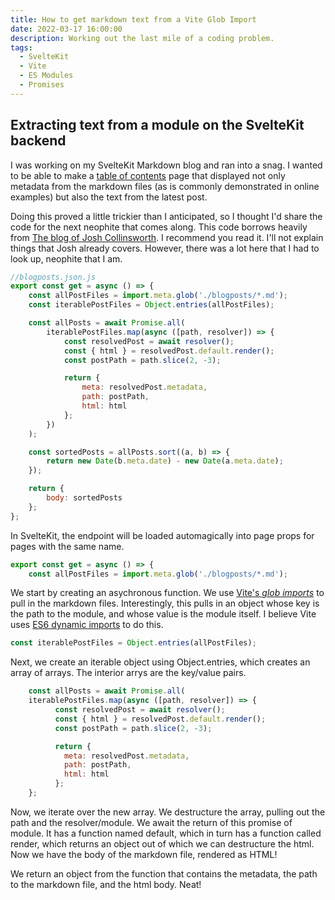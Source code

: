 ```yaml
---
title: How to get markdown text from a Vite Glob Import
date: 2022-03-17 16:00:00
description: Working out the last mile of a coding problem.
tags:
  - SvelteKit
  - Vite
  - ES Modules
  - Promises
---
```


## Extracting text from a module on the SvelteKit backend

I was working on my SvelteKit Markdown blog and ran into a snag. I wanted to be able to make a [table of contents](https://www.aaronhubbard.dev/blogposts) page that displayed not only metadata from the markdown files (as is commonly demonstrated in online examples) but also the text from the latest post.

Doing this proved a little trickier than I anticipated, so I thought I'd share the code for the next neophite that comes along. This code borrows heavily from [The blog of Josh Collinsworth](https://joshcollinsworth.com/blog/build-static-sveltekit-markdown-blog). I recommend you read it. I'll not explain things that Josh already covers. However, there was a lot here that I had to look up, neophite that I am.

```js
//blogposts.json.js
export const get = async () => {
	const allPostFiles = import.meta.glob('./blogposts/*.md');
	const iterablePostFiles = Object.entries(allPostFiles);

	const allPosts = await Promise.all(
		iterablePostFiles.map(async ([path, resolver]) => {
			const resolvedPost = await resolver();
			const { html } = resolvedPost.default.render();
			const postPath = path.slice(2, -3);

			return {
				meta: resolvedPost.metadata,
				path: postPath,
				html: html
			};
		})
	);

	const sortedPosts = allPosts.sort((a, b) => {
		return new Date(b.meta.date) - new Date(a.meta.date);
	});

	return {
		body: sortedPosts
	};
};
```

In SvelteKit, the endpoint will be loaded automagically into page props for pages with the same name.

```js
export const get = async () => {
	const allPostFiles = import.meta.glob('./blogposts/*.md');
```

We start by creating an asychronous function. We use [Vite's _glob imports_](https://vitejs.dev/guide/features.html#glob-import) to pull in the markdown files. Interestingly, this pulls in an object whose key is the path to the module, and whose value is the module itself. I believe Vite uses [ES6 dynamic imports](https://developer.mozilla.org/en-US/docs/Web/JavaScript/Guide/Modules) to do this.

```js
const iterablePostFiles = Object.entries(allPostFiles);
```

Next, we create an iterable object using Object.entries, which creates an array of arrays. The interior arrys are the key/value pairs.

```js
	const allPosts = await Promise.all(
    iterablePostFiles.map(async ([path, resolver]) => {
          const resolvedPost = await resolver();
          const { html } = resolvedPost.default.render();
          const postPath = path.slice(2, -3);

          return {
            meta: resolvedPost.metadata,
            path: postPath,
            html: html
          };
    };
```

Now, we iterate over the new array. We destructure the array, pulling out the path and the resolver/module. We await the return of this promise of module. It has a function named default, which in turn has a function called render, which returns an object out of which we can destructure the html. Now we have the body of the markdown file, rendered as HTML!

We return an object from the function that contains the metadata, the path to the markdown file, and the html body. Neat!
